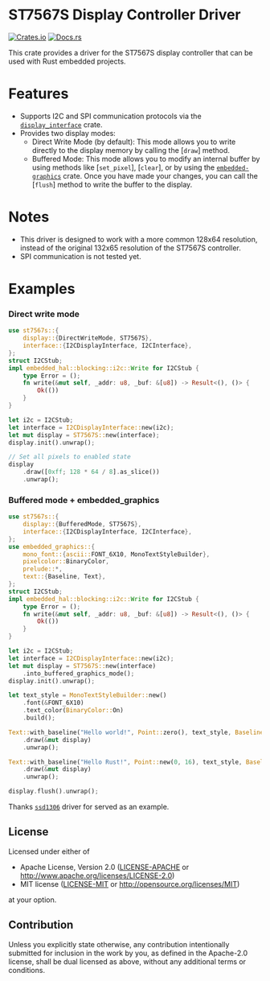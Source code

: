 # ST7567S Display Controller Driver

[![Crates.io](https://img.shields.io/crates/v/st7567s.svg)](https://crates.io/crates/st7567s)
[![Docs.rs](https://docs.rs/st7567s/badge.svg)](https://docs.rs/st7567s)

This crate provides a driver for the ST7567S display controller that can be used with Rust embedded projects.

# Features

- Supports I2C and SPI communication protocols via the [`display_interface`](https://docs.rs/display_interface) crate.
- Provides two display modes:
  - Direct Write Mode (by default): This mode allows you to write directly to the display memory by calling the [`draw`] method.
  - Buffered Mode: This mode allows you to modify an internal buffer by using methods like [`set_pixel`], [`clear`], or by using the [`embedded-graphics`] crate. Once you have made your changes, you can call the [`flush`] method to write the buffer to the display.

[`embedded-graphics`]: https://docs.rs/embedded-graphics

# Notes

- This driver is designed to work with a more common 128x64 resolution, instead of the original 132x65 resolution of the ST7567S controller.
- SPI communication is not tested yet.

# Examples

### Direct write mode

```rust
use st7567s::{
    display::{DirectWriteMode, ST7567S},
    interface::{I2CDisplayInterface, I2CInterface},
};
struct I2CStub;
impl embedded_hal::blocking::i2c::Write for I2CStub {
    type Error = ();
    fn write(&mut self, _addr: u8, _buf: &[u8]) -> Result<(), ()> {
        Ok(())
    }
}

let i2c = I2CStub;
let interface = I2CDisplayInterface::new(i2c);
let mut display = ST7567S::new(interface);
display.init().unwrap();

// Set all pixels to enabled state
display
    .draw([0xff; 128 * 64 / 8].as_slice())
    .unwrap();

```

### Buffered mode + embedded_graphics

```rust
use st7567s::{
    display::{BufferedMode, ST7567S},
    interface::{I2CDisplayInterface, I2CInterface},
};
use embedded_graphics::{
    mono_font::{ascii::FONT_6X10, MonoTextStyleBuilder},
    pixelcolor::BinaryColor,
    prelude::*,
    text::{Baseline, Text},
};
struct I2CStub;
impl embedded_hal::blocking::i2c::Write for I2CStub {
    type Error = ();
    fn write(&mut self, _addr: u8, _buf: &[u8]) -> Result<(), ()> {
        Ok(())
    }
}

let i2c = I2CStub;
let interface = I2CDisplayInterface::new(i2c);
let mut display = ST7567S::new(interface)
    .into_buffered_graphics_mode();
display.init().unwrap();

let text_style = MonoTextStyleBuilder::new()
    .font(&FONT_6X10)
    .text_color(BinaryColor::On)
    .build();

Text::with_baseline("Hello world!", Point::zero(), text_style, Baseline::Top)
    .draw(&mut display)
    .unwrap();

Text::with_baseline("Hello Rust!", Point::new(0, 16), text_style, Baseline::Top)
    .draw(&mut display)
    .unwrap();

display.flush().unwrap();
```

Thanks [`ssd1306`](https://github.com/jamwaffles/ssd1306) driver for served as an example.

## License

Licensed under either of

 * Apache License, Version 2.0
   ([LICENSE-APACHE](LICENSE-APACHE) or http://www.apache.org/licenses/LICENSE-2.0)
 * MIT license
   ([LICENSE-MIT](LICENSE-MIT) or http://opensource.org/licenses/MIT)

at your option.

## Contribution

Unless you explicitly state otherwise, any contribution intentionally submitted
for inclusion in the work by you, as defined in the Apache-2.0 license, shall be
dual licensed as above, without any additional terms or conditions.
